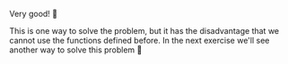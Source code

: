 Very good! :tada:

This is one way to solve the problem, but it has the disadvantage that we cannot use the functions defined before. In the next exercise we'll see another way to solve this problem :muscle: